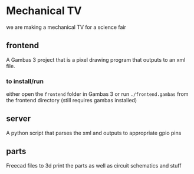 # Mechanical TV

we are making a mechanical TV for a science fair

## frontend

A Gambas 3 project that is a pixel drawing program that outputs to an xml file. 

### to install/run

either open the `frontend` folder in Gambas 3 or run `./frontend.gambas` from the frontend directory (still requires gambas installed)

## server

A python script that parses the xml and outputs to appropriate gpio pins

## parts

Freecad files to 3d print the parts as well as circuit schematics and stuff

